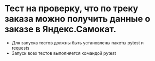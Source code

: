 # Тест на проверку, что по треку заказа можно получить данные о заказе в Яндекс.Самокат.
- Для запуска тестов должны быть установлены пакеты pytest и requests
- Запуск всех тестов выполняется командой pytest
